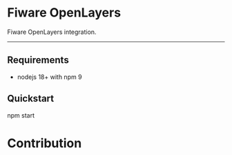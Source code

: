 # Fiware OpenLayers

Fiware OpenLayers integration.

---

## Requirements

  - nodejs 18+ with npm 9

## Quickstart

  npm start

# Contribution
